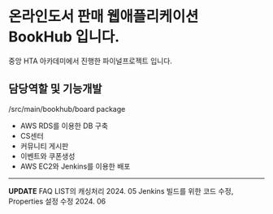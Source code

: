 <h1>온라인도서 판매 웹애플리케이션 BookHub 입니다. </h1>
중앙 HTA 아카데미에서 진행한 파이널프로젝트 입니다.


**담당역할 및 기능개발**
---
/src/main/bookhub/board package
+ AWS RDS를 이용한 DB 구축
+ CS센터
+ 커뮤니티 게시판
+ 이벤트와 쿠폰생성
+ AWS EC2와 Jenkins를 이용한 배포 
---

**UPDATE**
FAQ LIST의 캐싱처리 2024. 05
Jenkins 빌드를 위한 코드 수정, Properties 설정 수정 2024. 06



